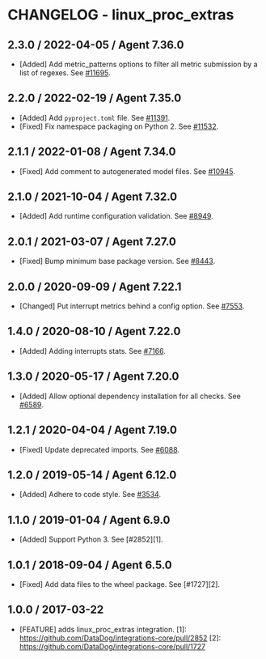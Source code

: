 # CHANGELOG - linux_proc_extras

## 2.3.0 / 2022-04-05 / Agent 7.36.0

* [Added] Add metric_patterns options to filter all metric submission by a list of regexes. See [#11695](https://github.com/DataDog/integrations-core/pull/11695).

## 2.2.0 / 2022-02-19 / Agent 7.35.0

* [Added] Add `pyproject.toml` file. See [#11391](https://github.com/DataDog/integrations-core/pull/11391).
* [Fixed] Fix namespace packaging on Python 2. See [#11532](https://github.com/DataDog/integrations-core/pull/11532).

## 2.1.1 / 2022-01-08 / Agent 7.34.0

* [Fixed] Add comment to autogenerated model files. See [#10945](https://github.com/DataDog/integrations-core/pull/10945).

## 2.1.0 / 2021-10-04 / Agent 7.32.0

* [Added] Add runtime configuration validation. See [#8949](https://github.com/DataDog/integrations-core/pull/8949).

## 2.0.1 / 2021-03-07 / Agent 7.27.0

* [Fixed] Bump minimum base package version. See [#8443](https://github.com/DataDog/integrations-core/pull/8443).

## 2.0.0 / 2020-09-09 / Agent 7.22.1

* [Changed] Put interrupt metrics behind a config option. See [#7553](https://github.com/DataDog/integrations-core/pull/7553).

## 1.4.0 / 2020-08-10 / Agent 7.22.0

* [Added] Adding interrupts stats. See [#7166](https://github.com/DataDog/integrations-core/pull/7166).

## 1.3.0 / 2020-05-17 / Agent 7.20.0

* [Added] Allow optional dependency installation for all checks. See [#6589](https://github.com/DataDog/integrations-core/pull/6589).

## 1.2.1 / 2020-04-04 / Agent 7.19.0

* [Fixed] Update deprecated imports. See [#6088](https://github.com/DataDog/integrations-core/pull/6088).

## 1.2.0 / 2019-05-14 / Agent 6.12.0

* [Added] Adhere to code style. See [#3534](https://github.com/DataDog/integrations-core/pull/3534).

## 1.1.0 / 2019-01-04 / Agent 6.9.0

* [Added] Support Python 3. See [#2852][1].

## 1.0.1 / 2018-09-04 / Agent 6.5.0

* [Fixed] Add data files to the wheel package. See [#1727][2].

## 1.0.0 / 2017-03-22

* [FEATURE] adds linux_proc_extras integration.
[1]: https://github.com/DataDog/integrations-core/pull/2852
[2]: https://github.com/DataDog/integrations-core/pull/1727
